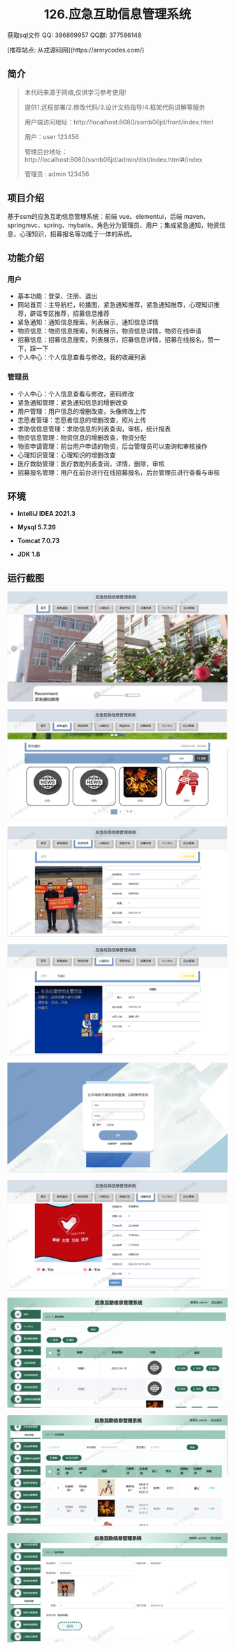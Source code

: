<p><h1 align="center">126.应急互助信息管理系统</h1></p>

<p> 获取sql文件 QQ: 386869957 QQ群: 377586148 </p>
<p> [推荐站点: 从戎源码网](https://armycodes.com/) </p>

## 简介

> 本代码来源于网络,仅供学习参考使用!
>
> 提供1.远程部署/2.修改代码/3.设计文档指导/4.框架代码讲解等服务
>
> 用户端访问地址：http://localhost:8080/ssmb06jd/front/index.html
> 
> 用户：user 123456
>
> 管理后台地址：http://localhost:8080/ssmb06jd/admin/dist/index.html#/index
>
> 管理员 : admin 123456
> 

## 项目介绍
基于ssm的应急互助信息管理系统：前端 vue、elementui，后端 maven、springmvc、spring、mybatis，角色分为管理员、用户；集成紧急通知，物资信息，心理知识，招募报名等功能于一体的系统。

## 功能介绍

### 用户

- 基本功能：登录、注册、退出
- 网站首页：主导航栏，轮播图，紧急通知推荐，紧急通知推荐，心理知识推荐，辟谣专区推荐，招募信息推荐
- 紧急通知：通知信息搜索，列表展示，通知信息详情
- 物资信息：物资信息搜索，列表展示，物资信息详情，物资在线申请
- 招募信息：招募信息搜索，列表展示，招募信息详情，招募在线报名，赞一下，踩一下
- 个人中心：个人信息查看与修改，我的收藏列表

### 管理员

- 个人中心：个人信息查看与修改，密码修改
- 紧急通知管理：紧急通知信息的增删改查
- 用户管理：用户信息的增删改查，头像修改上传
- 志愿者管理：志愿者信息的增删改查，照片上传
- 求助信信息管理：求助信息的列表查询，审核，统计报表
- 物资信息管理：物资信息的增删改查，物资分配
- 物资申请管理：前台用户申请的物资，后台管理员可以查询和审核操作
- 心理知识管理：心理知识的增删改查
- 医疗救助管理：医疗救助列表查询，详情，删除，审核
- 招募报名管理：用户在前台进行在线招募报名，后台管理员进行查看与审核

## 环境

- <b>IntelliJ IDEA 2021.3</b>

- <b>Mysql 5.7.26</b>

- <b>Tomcat 7.0.73</b>

- <b>JDK 1.8</b>

## 运行截图
![](screenshot/1.png)

![](screenshot/2.png)

![](screenshot/3.png)

![](screenshot/4.png)

![](screenshot/5.png)

![](screenshot/6.png)

![](screenshot/7.png)

![](screenshot/8.png)

![](screenshot/9.png)